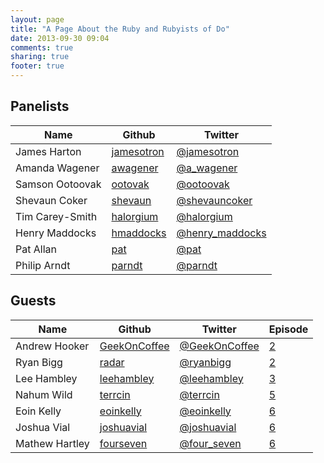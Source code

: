 ```yaml
---
layout: page
title: "A Page About the Ruby and Rubyists of Do"
date: 2013-09-30 09:04
comments: true
sharing: true
footer: true
---
```


## Panelists

Name            | Github | Twitter
----            | ------ | ------
James Harton	| [jamesotron](https://github.com/jamesotron) | [@jamesotron](https://twitter.com/jamesotron)
Amanda Wagener	| [awagener](https://github.com/awagener)     | [@a_wagener](https://twitter.com/a_wagener)
Samson Ootoovak | [ootovak](https://github.com/ootoovak)      | [@ootoovak](https://twitter.com/ootoovak)
Shevaun Coker   | [shevaun](https://github.com/shevaun)       | [@shevauncoker](https://twitter.com/shevauncoker)
Tim Carey-Smith	| [halorgium](https://github.com/halorgium)   | [@halorgium](https://twitter.com/halorgium)
Henry Maddocks	| [hmaddocks](https://github.com/hmaddocks)   | [@henry_maddocks](https://twitter.com/henry_maddocks)
Pat Allan       | [pat](https://github.com/pat)               | [@pat](https://twitter.com/pat)
Philip Arndt	| [parndt](https://github.com/parndt)	      | [@parndt](https://twitter.com/parndt)

## Guests
Name            | Github | Twitter | Episode
----            | ------ | ------  | -------
Andrew Hooker	| [GeekOnCoffee](https://github.com/GeekOnCoffee) | [@GeekOnCoffee](https://twitter.com/GeekOnCoffee) | [2](/blog/2013/10/18/show-2-a-globally-distributed-team/)
Ryan Bigg       | [radar](https://github.com/radar)               | [@ryanbigg](https://twitter.com/ryanbigg)         | [2](/blog/2013/10/18/show-2-a-globally-distributed-team/)
Lee Hambley     | [leehambley](https://github.com/leehambley)     | [@leehambley](https://twitter.com/leehambley)     | [3](/blog/2013/11/01/show-3-capistrano-with-lee-hanbley/)
Nahum Wild      | [terrcin](https://github.com/terrcin)           | [@terrcin](https://twitter.com/terrcin)           | [5](/blog/2013/12/04/show-5-ruby-community-with-nahum-wild/)
Eoin Kelly      | [eoinkelly](https://github.com/eoinkelly)       | [@eoinkelly](https://twitter.com/eoinkelly)       | [6](/blog/2013/12/16/show-6-teaching-ruby/)
Joshua Vial     | [joshuavial](https://github.com/joshuavial)     | [@joshuavial](https://twitter.com/joshuavial)     | [6](/blog/2013/12/16/show-6-teaching-ruby/)
Mathew Hartley  | [fourseven](https://github.com/fourseven)       | [@four_seven](https://twitter.com/four_seven)     | [6](/blog/2013/12/16/show-6-teaching-ruby/)
